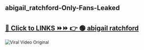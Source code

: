 
 ## abigail_ratchford-Only-Fans-Leaked

# <h2><a href="https://clipsfans.com/abigail_ratchford&ref=git">🔗 Click to LINKS ⏩⏩ 👉 🟢 abigail ratchford </a></h2>

<a href="https://clipsfans.com/abigail_ratchford&ref=git" rel="nofollow" data-target="animated-image.originalLink"><img src="https://i.ibb.co.com/xMMVF88/686577567.gif" alt="Viral Video Original" style="max-width: 100%; display: inline-block;" data-target="animated-image.originalImage"></a>
